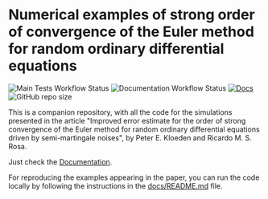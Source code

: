 # Numerical examples of strong order of convergence of the Euler method for random ordinary differential equations

![Main Tests Workflow Status](https://github.com/rmsrosa/rode_conv_em/actions/workflows/ci.yml/badge.svg) ![Documentation Workflow Status](https://github.com/rmsrosa/rode_conv_em/workflows/Documentation/badge.svg) [![Docs](https://img.shields.io/badge/docs-main-orange.svg)](https://rmsrosa.github.io/rode_conv_em/) ![GitHub repo size](https://img.shields.io/github/repo-size/rmsrosa/rode_conv_em)

This is a companion repository, with all the code for the simulations presented in the article "Improved error estimate for the order of strong convergence of the Euler method for random ordinary differential equations driven by semi-martingale noises", by Peter E. Kloeden and Ricardo M. S. Rosa.

Just check the [Documentation](https://rmsrosa.github.io/rode_conv_em/).

For reproducing the examples appearing in the paper, you can run the code locally by following the instructions in the [docs/README.md](docs/README.md) file.